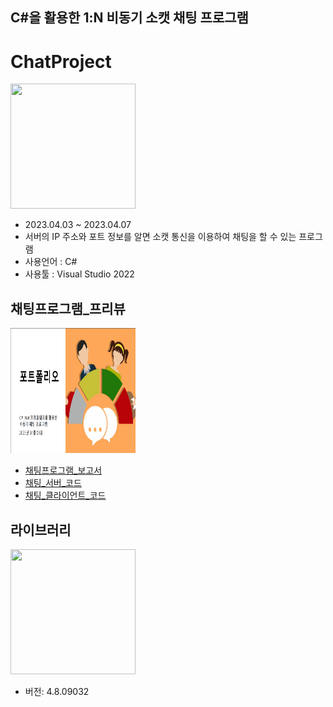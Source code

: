 ## C#을 활용한 1:N 비동기 소캣 채팅 프로그램
# ChatProject
<img src="https://lh4.googleusercontent.com/E6sRReM0ha3quhLuxu8jZkfPjg27gTxMFLPkhDF62pS4nr6M-XiFPzKd54JGop9MxG2Rjns5sicIyz-5GI9TsNmQ2J0uBMuJyC_SCvcuy9IHGsOIbIHLMuP5X0psqx-G5K5u8dh9" width="200" height="200">

+ 2023.04.03 ~ 2023.04.07
+ 서버의 IP 주소와 포트 정보를 알면 소캣 통신을 이용하여 채팅을 할 수 있는 프로그램
+ 사용언어 : C#
+ 사용툴 : Visual Studio 2022

## **채팅프로그램_프리뷰** ##
<img src="https://github.com/Lospel/chatProgram/blob/main/C%23ChatProgram/ChatProgramPriview.png?raw=true" width="200" height="200">

+ [채팅프로그램_보고서](C%23ChatProgram/C%23비동기채팅프로그램_보고서.pdf)
+ [채팅_서버_코드](C%23ChatProgram/src/TCPServer/ChatForm.cs)
+ [채팅_클라이언트_코드](C%23ChatProgram/src/TCPClient/ChatForm.cs)


## **라이브러리** ##
<img src="https://img1.daumcdn.net/thumb/R1280x0/?scode=mtistory2&fname=https%3A%2F%2Ft1.daumcdn.net%2Fcfile%2Ftistory%2F2729804E53F98E8527" width="200" height="200">

- 버전: 4.8.09032
